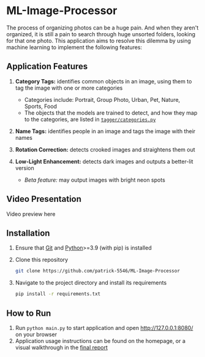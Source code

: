 # ML-Image-Processor

The process of organizing photos can be a huge pain. And when they aren't organized, it is still a pain to search through huge unsorted folders, looking for that one photo. This application aims to resolve this dilemma by using machine learning to implement the following features:

## Application Features

1. **Category Tags:** identifies common objects in an image, using them to tag the image with one or more categories
     - Categories include: Portrait, Group Photo, Urban, Pet, Nature, Sports, Food
     - The objects that the models are trained to detect, and how they map to the categories, are listed in [`tagger/categories.py`](/tagger/categories.py)

2. **Name Tags:** identifies people in an image and tags the image with their names

3. **Rotation Correction:** detects crooked images and straightens them out

4. **Low-Light Enhancement:** detects dark images and outputs a better-lit version
     - *Beta feature:* may output images with bright neon spots

## Video Presentation

Video preview here

## Installation

1. Ensure that [Git](https://git-scm.com/downloads) and [Python](https://www.python.org/downloads/)>=3.9 (with pip) is installed

2. Clone this repository

    ```sh
    git clone https://github.com/patrick-5546/ML-Image-Processor
    ```

3. Navigate to the project directory and install its requirements

    ```sh
    pip install -r requirements.txt
    ```

## How to Run

1. Run `python main.py` to start application and open <http://127.0.0.1:8080/> on your browser
2. Application usage instructions can be found on the homepage, or a visual walkthrough in the [final report](/reports/final/)
